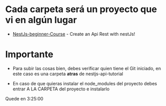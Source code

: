# Cada carpeta será un proyecto que vi en algún lugar


- [NestJs-beginner-Course] - Create an Api Rest with nestJs!


# Importante

* Para subir las cosas bien, debes verificar quien tiene el Git iniciado, en este caso es una carpeta **atras** de nestjs-api-tutorial

* En caso de que quieras instalar el node_modules del proyecto debes entrar A LA CARPETA del proyecto e instalarlo



Quede en 3:25:00









[NestJs-beginner-Course]: <https://www.youtube.com/watch?v=GHTA143_b-s>
